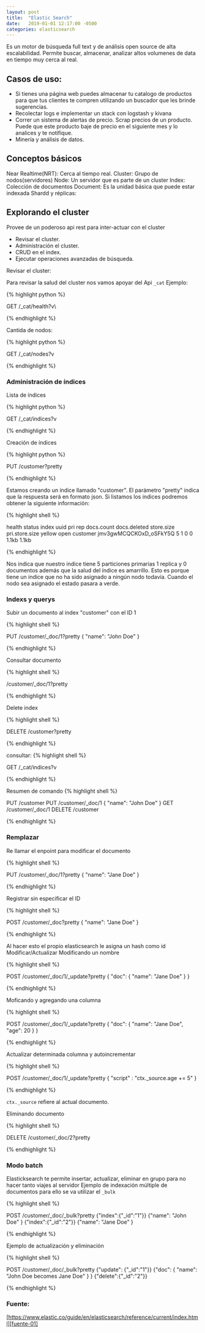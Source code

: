 ```yaml
---
layout: post
title:  "Elastic Search"
date:   2019-01-01 12:17:00 -0500
categories: elasticsearch
---
```

Es un motor de búsqueda full text y de análisis open source de alta escalabilidad. Permite buscar, almacenar, analizar altos volumenes de data en  tiempo muy cerca al real.

## Casos de uso:

* Si tienes una página web puedes almacenar tu catalogo de productos para que tus clientes te compren utilizando un buscador que les brinde sugerencias.
* Recolectar logs e implementar un stack con logstash y kivana
* Correr un sistema de alertas de precio. Scrap precios de un producto. Puede que este producto baje de precio en el siguiente mes y lo analices y te notifique.
* Minería y análisis de datos.


## Conceptos básicos
Near Realtime(NRT): Cerca al tiempo real.
Cluster: Grupo de nodos(servidores)
Node: Un servidor que es parte de un cluster
Index: Colección de documentos
Document: Es la unidad básica que puede estar indexada
Shardd y réplicas:

## Explorando el cluster
Provee de un poderoso api rest para inter-actuar con el cluster
* Revisar el cluster.
* Administración el cluster.
* CRUD en el  index.
* Ejecutar operaciones avanzadas de búsqueda.



Revisar el cluster:

Para revisar la salud del cluster nos vamos apoyar del Api `_cat` 
Ejemplo:

{% highlight python %}

 GET /_cat/health?v\

{% endhighlight %}

Cantida de nodos:

{% highlight python %}

 GET /_cat/nodes?v

{% endhighlight %}


### Administración de índices
Lista de índices

{% highlight python %}

  GET /_cat/indices?v

{% endhighlight %}

Creación de índices

{% highlight python %}

 PUT /customer?pretty

{% endhighlight %}

Estamos creando un índice llamado "customer". El parámetro "pretty" indica que la respuesta será en formato json.
Si listamos los indices podremos obtener la siguiente información:

{% highlight shell %}

health status index          uuid                                                  pri rep docs.count docs.deleted store.size pri.store.size
yellow open   customer jmv3gwMCQCKOxD_oSFkY5Q   5   1          0            0      1.1kb          1.1kb

{% endhighlight %}

Nos indica que nuestro indice tiene 5 particiones primarias 1 replica y 0 documentos además que la salud del índice es amarrillo. 
Esto es porque tiene un indice que no ha sido asignado a ningún nodo todavía. Cuando el nodo sea asignado el estado pasara a verde.

### Indexs y querys

Subir un documento al index "customer" con el ID 1

{% highlight shell %}

 PUT /customer/_doc/1?pretty
 { "name": "John Doe" }

{% endhighlight %}

Consultar documento

{% highlight shell %}

 /customer/_doc/1?pretty

{% endhighlight %}

Delete index

{% highlight shell %}

DELETE /customer?pretty

{% endhighlight %}

consultar:
{% highlight shell %}

 GET /_cat/indices?v

{% endhighlight %}

Resumen de comando
{% highlight shell %}

 PUT /customer
 PUT /customer/_doc/1 
 { "name": "John Doe" } 
 GET /customer/_doc/1 
 DELETE /customer

{% endhighlight %}

### Remplazar

Re llamar el enpoint para modificar el documento

{% highlight shell %}

 PUT /customer/_doc/1?pretty 
 { "name": "Jane Doe" }

{% endhighlight %}

Registrar sin especificar el ID

{% highlight shell %}

 POST /customer/_doc?pretty 
 { "name": "Jane Doe" }

{% endhighlight %}

Al hacer esto el propio elasticsearch le asigna un hash como id
Modificar/Actualizar
Modificando un nombre

{% highlight shell %}

 POST /customer/_doc/1/_update?pretty 
 { "doc": 
            { "name": "Jane Doe" } 
 }

{% endhighlight %}

Moficando y agregando una columna

{% highlight shell %}

 POST /customer/_doc/1/_update?pretty 
 { "doc": 
    { "name": "Jane Doe", "age": 20 } 
 }

{% endhighlight %}

Actualizar determinada columna y autoincrementar

{% highlight shell %}

 POST /customer/_doc/1/_update?pretty 
 { "script" : "ctx._source.age += 5" }

{% endhighlight %}

`ctx._source` refiere al actual documento.

Eliminando documento

{% highlight shell %}

 DELETE /customer/_doc/2?pretty

{% endhighlight %}


### Modo batch

Elasticksearch te permite insertar, actualizar, eliminar en grupo para no hacer tanto viajes al servidor
Ejemplo de indexación múltiple de documentos para ello se va utilizar el `_bulk`

{% highlight shell %}

 POST /customer/_doc/_bulk?pretty 
 {"index":{"_id":"1"}} {"name": "John Doe" } {"index":{"_id":"2"}} {"name": "Jane Doe" }

{% endhighlight %}

Ejemplo de actualización y eliminación

{% highlight shell %}

 POST /customer/_doc/_bulk?pretty 
 {"update": {"_id":"1"}} 
 {"doc": { "name": "John Doe becomes Jane Doe" } } 
 {"delete":{"_id":"2"}}

{% endhighlight %}


### Fuente:
[https://www.elastic.co/guide/en/elasticsearch/reference/current/index.html][fuente-01]


[fuente-01]: https://www.elastic.co/guide/en/elasticsearch/reference/current/index.html
